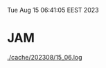 Tue Aug 15 06:41:05 EEST 2023
# JAM
<a href='./cache/202308/15_06.log'>./cache/202308/15_06.log</a>
